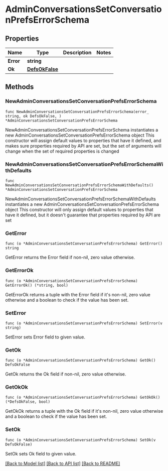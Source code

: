 # AdminConversationsSetConversationPrefsErrorSchema

## Properties

Name | Type | Description | Notes
------------ | ------------- | ------------- | -------------
**Error** | **string** |  | 
**Ok** | [**DefsOkFalse**](DefsOkFalse.md) |  | 

## Methods

### NewAdminConversationsSetConversationPrefsErrorSchema

`func NewAdminConversationsSetConversationPrefsErrorSchema(error_ string, ok DefsOkFalse, ) *AdminConversationsSetConversationPrefsErrorSchema`

NewAdminConversationsSetConversationPrefsErrorSchema instantiates a new AdminConversationsSetConversationPrefsErrorSchema object
This constructor will assign default values to properties that have it defined,
and makes sure properties required by API are set, but the set of arguments
will change when the set of required properties is changed

### NewAdminConversationsSetConversationPrefsErrorSchemaWithDefaults

`func NewAdminConversationsSetConversationPrefsErrorSchemaWithDefaults() *AdminConversationsSetConversationPrefsErrorSchema`

NewAdminConversationsSetConversationPrefsErrorSchemaWithDefaults instantiates a new AdminConversationsSetConversationPrefsErrorSchema object
This constructor will only assign default values to properties that have it defined,
but it doesn't guarantee that properties required by API are set

### GetError

`func (o *AdminConversationsSetConversationPrefsErrorSchema) GetError() string`

GetError returns the Error field if non-nil, zero value otherwise.

### GetErrorOk

`func (o *AdminConversationsSetConversationPrefsErrorSchema) GetErrorOk() (*string, bool)`

GetErrorOk returns a tuple with the Error field if it's non-nil, zero value otherwise
and a boolean to check if the value has been set.

### SetError

`func (o *AdminConversationsSetConversationPrefsErrorSchema) SetError(v string)`

SetError sets Error field to given value.


### GetOk

`func (o *AdminConversationsSetConversationPrefsErrorSchema) GetOk() DefsOkFalse`

GetOk returns the Ok field if non-nil, zero value otherwise.

### GetOkOk

`func (o *AdminConversationsSetConversationPrefsErrorSchema) GetOkOk() (*DefsOkFalse, bool)`

GetOkOk returns a tuple with the Ok field if it's non-nil, zero value otherwise
and a boolean to check if the value has been set.

### SetOk

`func (o *AdminConversationsSetConversationPrefsErrorSchema) SetOk(v DefsOkFalse)`

SetOk sets Ok field to given value.



[[Back to Model list]](../README.md#documentation-for-models) [[Back to API list]](../README.md#documentation-for-api-endpoints) [[Back to README]](../README.md)


